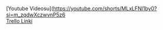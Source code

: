 [Youtube Videosu](https://youtube.com/shorts/MLxLFNl1by0?si=m_zqdwXczwvnP5z6 <br>
[Trello Linki](https://trello.com/b/ZArzs78b/ar-oyun-projesi)
